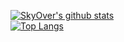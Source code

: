 [![SkyOver's github stats](https://github-readme-stats.vercel.app/api?username=skyoverz)](https://github.com/anuraghazra/github-readme-stats)
<br>
[![Top Langs](https://github-readme-stats.vercel.app/api/top-langs/?username=skyoverz&langs_count=8)](https://github.com/anuraghazra/github-readme-stats)
